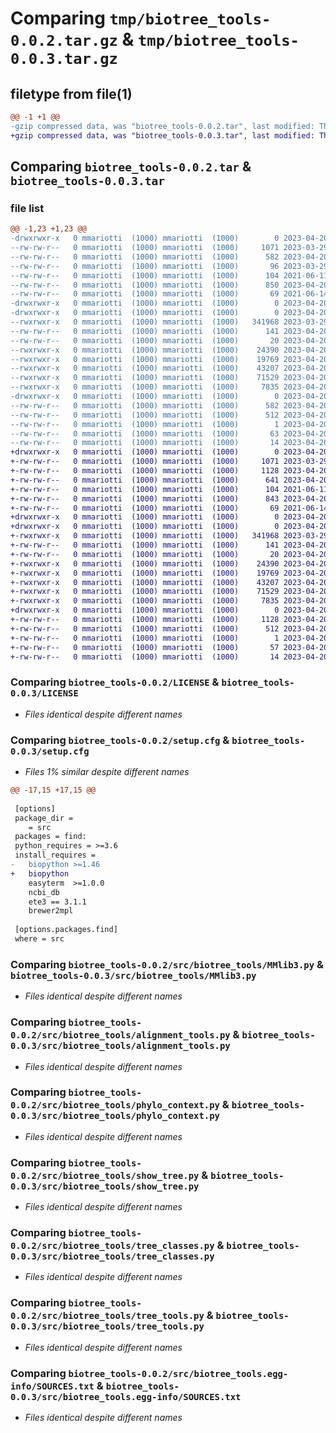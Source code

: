 # Comparing `tmp/biotree_tools-0.0.2.tar.gz` & `tmp/biotree_tools-0.0.3.tar.gz`

## filetype from file(1)

```diff
@@ -1 +1 @@
-gzip compressed data, was "biotree_tools-0.0.2.tar", last modified: Thu Apr 20 16:38:26 2023, max compression
+gzip compressed data, was "biotree_tools-0.0.3.tar", last modified: Thu Apr 20 20:27:26 2023, max compression
```

## Comparing `biotree_tools-0.0.2.tar` & `biotree_tools-0.0.3.tar`

### file list

```diff
@@ -1,23 +1,23 @@
-drwxrwxr-x   0 mmariotti  (1000) mmariotti  (1000)        0 2023-04-20 16:38:26.408993 biotree_tools-0.0.2/
--rw-rw-r--   0 mmariotti  (1000) mmariotti  (1000)     1071 2023-03-29 13:25:29.000000 biotree_tools-0.0.2/LICENSE
--rw-rw-r--   0 mmariotti  (1000) mmariotti  (1000)      582 2023-04-20 16:38:26.408993 biotree_tools-0.0.2/PKG-INFO
--rw-rw-r--   0 mmariotti  (1000) mmariotti  (1000)       96 2023-03-29 13:25:29.000000 biotree_tools-0.0.2/README.md
--rw-rw-r--   0 mmariotti  (1000) mmariotti  (1000)      104 2021-06-11 14:00:42.000000 biotree_tools-0.0.2/pyproject.toml
--rw-rw-r--   0 mmariotti  (1000) mmariotti  (1000)      850 2023-04-20 16:38:26.408993 biotree_tools-0.0.2/setup.cfg
--rw-rw-r--   0 mmariotti  (1000) mmariotti  (1000)       69 2021-06-14 10:13:07.000000 biotree_tools-0.0.2/setup.py
-drwxrwxr-x   0 mmariotti  (1000) mmariotti  (1000)        0 2023-04-20 16:38:26.408993 biotree_tools-0.0.2/src/
-drwxrwxr-x   0 mmariotti  (1000) mmariotti  (1000)        0 2023-04-20 16:38:26.408993 biotree_tools-0.0.2/src/biotree_tools/
--rwxrwxr-x   0 mmariotti  (1000) mmariotti  (1000)   341968 2023-03-29 13:48:02.000000 biotree_tools-0.0.2/src/biotree_tools/MMlib3.py
--rw-rw-r--   0 mmariotti  (1000) mmariotti  (1000)      141 2023-04-20 16:25:52.000000 biotree_tools-0.0.2/src/biotree_tools/__init__.py
--rw-rw-r--   0 mmariotti  (1000) mmariotti  (1000)       20 2023-04-20 16:38:18.000000 biotree_tools-0.0.2/src/biotree_tools/_version.py
--rwxrwxr-x   0 mmariotti  (1000) mmariotti  (1000)    24390 2023-04-20 16:23:51.000000 biotree_tools-0.0.2/src/biotree_tools/alignment_tools.py
--rwxrwxr-x   0 mmariotti  (1000) mmariotti  (1000)    19769 2023-04-20 16:22:01.000000 biotree_tools-0.0.2/src/biotree_tools/phylo_context.py
--rwxrwxr-x   0 mmariotti  (1000) mmariotti  (1000)    43207 2023-04-20 16:16:56.000000 biotree_tools-0.0.2/src/biotree_tools/show_tree.py
--rwxrwxr-x   0 mmariotti  (1000) mmariotti  (1000)    71529 2023-04-20 16:36:57.000000 biotree_tools-0.0.2/src/biotree_tools/tree_classes.py
--rwxrwxr-x   0 mmariotti  (1000) mmariotti  (1000)     7835 2023-04-20 16:14:04.000000 biotree_tools-0.0.2/src/biotree_tools/tree_tools.py
-drwxrwxr-x   0 mmariotti  (1000) mmariotti  (1000)        0 2023-04-20 16:38:26.408993 biotree_tools-0.0.2/src/biotree_tools.egg-info/
--rw-rw-r--   0 mmariotti  (1000) mmariotti  (1000)      582 2023-04-20 16:38:26.000000 biotree_tools-0.0.2/src/biotree_tools.egg-info/PKG-INFO
--rw-rw-r--   0 mmariotti  (1000) mmariotti  (1000)      512 2023-04-20 16:38:26.000000 biotree_tools-0.0.2/src/biotree_tools.egg-info/SOURCES.txt
--rw-rw-r--   0 mmariotti  (1000) mmariotti  (1000)        1 2023-04-20 16:38:26.000000 biotree_tools-0.0.2/src/biotree_tools.egg-info/dependency_links.txt
--rw-rw-r--   0 mmariotti  (1000) mmariotti  (1000)       63 2023-04-20 16:38:26.000000 biotree_tools-0.0.2/src/biotree_tools.egg-info/requires.txt
--rw-rw-r--   0 mmariotti  (1000) mmariotti  (1000)       14 2023-04-20 16:38:26.000000 biotree_tools-0.0.2/src/biotree_tools.egg-info/top_level.txt
+drwxrwxr-x   0 mmariotti  (1000) mmariotti  (1000)        0 2023-04-20 20:27:26.897431 biotree_tools-0.0.3/
+-rw-rw-r--   0 mmariotti  (1000) mmariotti  (1000)     1071 2023-03-29 13:25:29.000000 biotree_tools-0.0.3/LICENSE
+-rw-rw-r--   0 mmariotti  (1000) mmariotti  (1000)     1128 2023-04-20 20:27:26.897431 biotree_tools-0.0.3/PKG-INFO
+-rw-rw-r--   0 mmariotti  (1000) mmariotti  (1000)      641 2023-04-20 20:13:16.000000 biotree_tools-0.0.3/README.md
+-rw-rw-r--   0 mmariotti  (1000) mmariotti  (1000)      104 2021-06-11 14:00:42.000000 biotree_tools-0.0.3/pyproject.toml
+-rw-rw-r--   0 mmariotti  (1000) mmariotti  (1000)      843 2023-04-20 20:27:26.901431 biotree_tools-0.0.3/setup.cfg
+-rw-rw-r--   0 mmariotti  (1000) mmariotti  (1000)       69 2021-06-14 10:13:07.000000 biotree_tools-0.0.3/setup.py
+drwxrwxr-x   0 mmariotti  (1000) mmariotti  (1000)        0 2023-04-20 20:27:26.897431 biotree_tools-0.0.3/src/
+drwxrwxr-x   0 mmariotti  (1000) mmariotti  (1000)        0 2023-04-20 20:27:26.897431 biotree_tools-0.0.3/src/biotree_tools/
+-rwxrwxr-x   0 mmariotti  (1000) mmariotti  (1000)   341968 2023-03-29 13:48:02.000000 biotree_tools-0.0.3/src/biotree_tools/MMlib3.py
+-rw-rw-r--   0 mmariotti  (1000) mmariotti  (1000)      141 2023-04-20 16:25:52.000000 biotree_tools-0.0.3/src/biotree_tools/__init__.py
+-rw-rw-r--   0 mmariotti  (1000) mmariotti  (1000)       20 2023-04-20 20:27:07.000000 biotree_tools-0.0.3/src/biotree_tools/_version.py
+-rwxrwxr-x   0 mmariotti  (1000) mmariotti  (1000)    24390 2023-04-20 16:23:51.000000 biotree_tools-0.0.3/src/biotree_tools/alignment_tools.py
+-rwxrwxr-x   0 mmariotti  (1000) mmariotti  (1000)    19769 2023-04-20 16:22:01.000000 biotree_tools-0.0.3/src/biotree_tools/phylo_context.py
+-rwxrwxr-x   0 mmariotti  (1000) mmariotti  (1000)    43207 2023-04-20 16:16:56.000000 biotree_tools-0.0.3/src/biotree_tools/show_tree.py
+-rwxrwxr-x   0 mmariotti  (1000) mmariotti  (1000)    71529 2023-04-20 16:36:57.000000 biotree_tools-0.0.3/src/biotree_tools/tree_classes.py
+-rwxrwxr-x   0 mmariotti  (1000) mmariotti  (1000)     7835 2023-04-20 16:14:04.000000 biotree_tools-0.0.3/src/biotree_tools/tree_tools.py
+drwxrwxr-x   0 mmariotti  (1000) mmariotti  (1000)        0 2023-04-20 20:27:26.897431 biotree_tools-0.0.3/src/biotree_tools.egg-info/
+-rw-rw-r--   0 mmariotti  (1000) mmariotti  (1000)     1128 2023-04-20 20:27:26.000000 biotree_tools-0.0.3/src/biotree_tools.egg-info/PKG-INFO
+-rw-rw-r--   0 mmariotti  (1000) mmariotti  (1000)      512 2023-04-20 20:27:26.000000 biotree_tools-0.0.3/src/biotree_tools.egg-info/SOURCES.txt
+-rw-rw-r--   0 mmariotti  (1000) mmariotti  (1000)        1 2023-04-20 20:27:26.000000 biotree_tools-0.0.3/src/biotree_tools.egg-info/dependency_links.txt
+-rw-rw-r--   0 mmariotti  (1000) mmariotti  (1000)       57 2023-04-20 20:27:26.000000 biotree_tools-0.0.3/src/biotree_tools.egg-info/requires.txt
+-rw-rw-r--   0 mmariotti  (1000) mmariotti  (1000)       14 2023-04-20 20:27:26.000000 biotree_tools-0.0.3/src/biotree_tools.egg-info/top_level.txt
```

### Comparing `biotree_tools-0.0.2/LICENSE` & `biotree_tools-0.0.3/LICENSE`

 * *Files identical despite different names*

### Comparing `biotree_tools-0.0.2/setup.cfg` & `biotree_tools-0.0.3/setup.cfg`

 * *Files 1% similar despite different names*

```diff
@@ -17,15 +17,15 @@
 
 [options]
 package_dir = 
 	= src
 packages = find:
 python_requires = >=3.6
 install_requires = 
-	biopython >=1.46
+	biopython
 	easyterm  >=1.0.0
 	ncbi_db
 	ete3 == 3.1.1
 	brewer2mpl
 
 [options.packages.find]
 where = src
```

### Comparing `biotree_tools-0.0.2/src/biotree_tools/MMlib3.py` & `biotree_tools-0.0.3/src/biotree_tools/MMlib3.py`

 * *Files identical despite different names*

### Comparing `biotree_tools-0.0.2/src/biotree_tools/alignment_tools.py` & `biotree_tools-0.0.3/src/biotree_tools/alignment_tools.py`

 * *Files identical despite different names*

### Comparing `biotree_tools-0.0.2/src/biotree_tools/phylo_context.py` & `biotree_tools-0.0.3/src/biotree_tools/phylo_context.py`

 * *Files identical despite different names*

### Comparing `biotree_tools-0.0.2/src/biotree_tools/show_tree.py` & `biotree_tools-0.0.3/src/biotree_tools/show_tree.py`

 * *Files identical despite different names*

### Comparing `biotree_tools-0.0.2/src/biotree_tools/tree_classes.py` & `biotree_tools-0.0.3/src/biotree_tools/tree_classes.py`

 * *Files identical despite different names*

### Comparing `biotree_tools-0.0.2/src/biotree_tools/tree_tools.py` & `biotree_tools-0.0.3/src/biotree_tools/tree_tools.py`

 * *Files identical despite different names*

### Comparing `biotree_tools-0.0.2/src/biotree_tools.egg-info/SOURCES.txt` & `biotree_tools-0.0.3/src/biotree_tools.egg-info/SOURCES.txt`

 * *Files identical despite different names*

